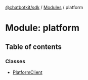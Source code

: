 [@chatbotkit/sdk](../README.md) / [Modules](../modules.md) / platform

# Module: platform

## Table of contents

### Classes

- [PlatformClient](../classes/platform.PlatformClient.md)
